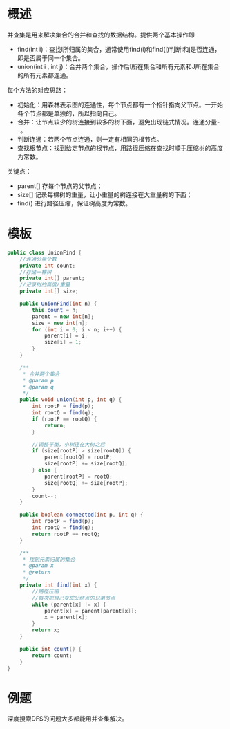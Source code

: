 # 概述
并查集是用来解决集合的合并和查找的数据结构。提供两个基本操作即
- find(int i)：查找I所归属的集合，通常使用find(i)和find(j)判断i和j是否连通，即是否属于同一个集合。
- union(int i , int j)：合并两个集合，操作后I所在集合和所有元素和J所在集合的所有元素都连通。


每个方法的对应思路：
- 初始化：用森林表示图的连通性，每个节点都有一个指针指向父节点。一开始各个节点都是单独的，所以指向自己。
- 合并：让节点较少的树连接到较多的树下面，避免出现链式情况。连通分量--。
- 判断连通：若两个节点连通，则一定有相同的根节点。
- 查找根节点：找到给定节点的根节点，用路径压缩在查找时顺手压缩树的高度为常数。


关键点：
- parent[]  存每个节点的父节点；
- size[] 记录每棵树的重量，让小重量的树连接在大重量树的下面；
- find() 进行路径压缩，保证树高度为常数。


# 模板
```java
public class UnionFind {
    //连通分量个数
    private int count;
    //存储一棵树
    private int[] parent;
    //记录树的高度/重量
    private int[] size;

    public UnionFind(int n) {
        this.count = n;
        parent = new int[n];
        size = new int[n];
        for (int i = 0; i < n; i++) {
            parent[i] = i;
            size[i] = 1;
        }
    }

    /**
     * 合并两个集合
     * @param p
     * @param q
     */
    public void union(int p, int q) {
        int rootP = find(p);
        int rootQ = find(q);
        if (rootP == rootQ) {
            return;
        }

        //调整平衡，小树连在大树之后
        if (size[rootP] > size[rootQ]) {
            parent[rootQ] = rootP;
            size[rootP] += size[rootQ];
        } else {
            parent[rootP] = rootQ;
            size[rootQ] += size[rootP];
        }
        count--;
    }

    public boolean connected(int p, int q) {
        int rootP = find(p);
        int rootQ = find(q);
        return rootP == rootQ;
    }

    /**
     * 找到元素归属的集合
     * @param x
     * @return
     */
    private int find(int x) {
        //路径压缩
        //每次把自己变成父结点的兄弟节点
        while (parent[x] != x) {
            parent[x] = parent[parent[x]];
            x = parent[x];
        }
        return x;
    }

    public int count() {
        return count;
    }
}
```


# 例题

深度搜索DFS的问题大多都能用并查集解决。